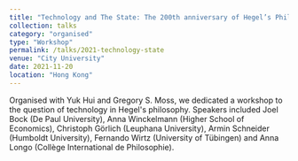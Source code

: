 ```yaml
---
title: "Technology and The State: The 200th anniversary of Hegel’s Philosophy of Right"
collection: talks
category: "organised"
type: "Workshop"
permalink: /talks/2021-technology-state
venue: "City University"
date: 2021-11-20
location: "Hong Kong"
---
```

Organised with Yuk Hui and Gregory S. Moss, we dedicated a workshop to the question of technology in Hegel's philosophy. Speakers included Joel Bock (De Paul University), Anna Winckelmann (Higher School of Economics), Christoph Görlich (Leuphana University), Armin Schneider (Humboldt University), Fernando Wirtz (University of Tübingen) and Anna Longo (Collège International de Philosophie).
